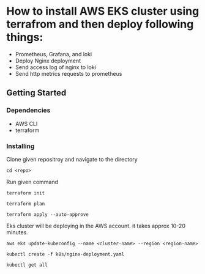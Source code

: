 # How to install AWS EKS cluster using terrafrom and then deploy following things:
* Prometheus, Grafana, and loki
* Deploy Nginx deployment
* Send access log of nginx to loki
* Send http metrics requests to prometheus

## Getting Started

### Dependencies
* AWS CLI
* terraform


### Installing
Clone given repositroy and navigate to the directory
```
cd <repo>
```

Run given command
```
terraform init
```
```
terraform plan
```
```
terraform apply --auto-approve
```

Eks cluster will be deploying in the AWS account. it takes approx 10-20 minutes.

```
aws eks update-kubeconfig --name <cluster-name> --region <region-name>
```

```
kubectl create -f k8s/nginx-deployment.yaml
```

```
kubectl get all 
```
